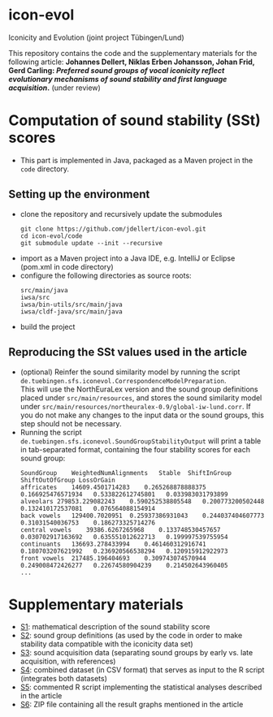 # icon-evol
Iconicity and Evolution (joint project Tübingen/Lund)

This repository contains the code and the supplementary materials for the following article: **Johannes Dellert, Niklas Erben Johansson, Johan Frid, Gerd Carling: *Preferred sound groups of vocal iconicity reflect evolutionary mechanisms of sound stability and first language acquisition*.** (under review)

Computation of sound stability (SSt) scores
===
* This part is implemented in Java, packaged as a Maven project in the `code` directory.

Setting up the environment
---
* clone the repository and recursively update the submodules
  ```
  git clone https://github.com/jdellert/icon-evol.git
  cd icon-evol/code
  git submodule update --init --recursive
  ```
* import as a Maven project into a Java IDE, e.g. IntelliJ or Eclipse (pom.xml in code directory)
* configure the following directories as source roots:
  ```
  src/main/java
  iwsa/src
  iwsa/bin-utils/src/main/java
  iwsa/cldf-java/src/main/java 
  ```  
* build the project

Reproducing the SSt values used in the article
---
* (optional) Reinfer the sound similarity model by running the script `de.tuebingen.sfs.iconevol.CorrespondenceModelPreparation`.  
This will use the NorthEuraLex version and the sound group definitions placed under `src/main/resources`, and stores the sound similarity model under `src/main/resources/northeuralex-0.9/global-iw-lund.corr`. If you do not make any changes to the input data or the sound groups, this step should not be necessary.
* Running the script `de.tuebingen.sfs.iconevol.SoundGroupStabilityOutput` will print a table in tab-separated format, containing the four stability scores for each sound group:
  ```
  SoundGroup	WeightedNumAlignments	Stable	ShiftInGroup	ShiftOutOfGroup	LossOrGain
  affricates	14609.4501714283	0.265268878888375	0.166925476571934	0.533822612745801	0.033983031793899
  alveolars	279853.229082243	0.590252538805548	0.200773200502448	0.132410172537081	0.076564088154914
  back vowels	129400.7020951	0.25937386931043	0.244037404607773	0.31031540036753	0.186273325714276
  central vowels	39386.6267265968	0.133748530457657	0.030702917163692	0.635551012622713	0.199997539755954
  continuants	136693.278433994	0.461460312916741	0.180703207621992	0.236920566538294	0.120915912922973
  front vowels	217485.196404693	0.309743074570944	0.249008472426277	0.22674580904239	0.214502643960405
  ...
  ```  

Supplementary materials
===
* [S1](https://github.com/jdellert/icon-evol/blob/master/supplements/S1-iconevol-mathematical-supplement.pdf): mathematical description of the sound stability score
* [S2](https://github.com/jdellert/icon-evol/blob/master/supplements/S2-sound-group-definitions.tsv): sound group definitions (as used by the code in order to make stability data compatible with the iconicity data set)
* [S3](https://github.com/jdellert/icon-evol/blob/master/supplements/S3-sound-acquisition-data.tsv): sound acquisition data (separating sound groups by early vs. late acquisition, with references)
* [S4](https://github.com/jdellert/icon-evol/blob/master/supplements/S4-iconevol-combined-dataset.csv): combined dataset (in CSV format) that serves as input to the R script (integrates both datasets)
* [S5](https://github.com/jdellert/icon-evol/blob/master/supplements/S5-script-for-analyses.R): commented R script implementing the statistical analyses described in the article
* [S6](https://github.com/jdellert/icon-evol/blob/master/supplements/S6-result-graphs.zip): ZIP file containing all the result graphs mentioned in the article
